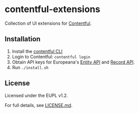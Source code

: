 # contentful-extensions

Collection of UI extensions for [Contentful](https://www.contentful.com/).

## Installation

1. Install the [contentful CLI](https://github.com/contentful/contentful-cli)
2. Login to Contentful: `contentful login`
3. Obtain API keys for Europeana's
  [Entity API](https://pro.europeana.eu/resources/apis/entity#api-key) and
  [Record API](https://pro.europeana.eu/resources/apis/intro#registration).
4. Run `./install.sh`


## License

Licensed under the EUPL v1.2.

For full details, see [LICENSE.md](LICENSE.md).
